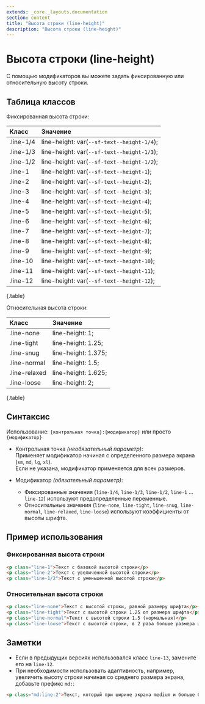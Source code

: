 ```yaml
---
extends: _core._layouts.documentation
section: content
title: "Высота строки (line-height)"
description: "Высота строки (line-height)"
---
```


# Высота строки (line-height)

С помощью модификаторов вы можете задать фиксированную или относительную высоту строки.

## Таблица классов

Фиксированная высота строки:

| Класс     | Значение               |
|:----------|:-------------------------------------------|
| .line-1/4 | line-height: var(`--sf-text--height-1/4`); |
| .line-1/3 | line-height: var(`--sf-text--height-1/3`); |
| .line-1/2 | line-height: var(`--sf-text--height-1/2`); |
| .line-1   | line-height: var(`--sf-text--height-1`);   |
| .line-2   | line-height: var(`--sf-text--height-2`);   |
| .line-3   | line-height: var(`--sf-text--height-3`);   |
| .line-4   | line-height: var(`--sf-text--height-4`);   |
| .line-5   | line-height: var(`--sf-text--height-5`);   |
| .line-6   | line-height: var(`--sf-text--height-6`);   |
| .line-7   | line-height: var(`--sf-text--height-7`);   |
| .line-8   | line-height: var(`--sf-text--height-8`);   |
| .line-9   | line-height: var(`--sf-text--height-9`);   |
| .line-10  | line-height: var(`--sf-text--height-10`);  |
| .line-11  | line-height: var(`--sf-text--height-11`);  |
| .line-12  | line-height: var(`--sf-text--height-12`);  |
{.table}

Относительная высота строки:

| Класс         | Значение            |
|:--------------|:--------------------|
| .line-none    | line-height: 1;     |
| .line-tight   | line-height: 1.25;  |
| .line-snug    | line-height: 1.375; |
| .line-normal  | line-height: 1.5;   |
| .line-relaxed | line-height: 1.625; |
| .line-loose   | line-height: 2;     |
{.table}


## Синтаксис

Использование: `{контрольная точка}:{модификатор}` или просто `{модификатор}`

- Контрольная точка *(необязательный параметр)*:  
  Применяет модификатор начиная с определенного размера экрана (`sm`, `md`, `lg`, `xl`).  
  Если не указана, модификатор применяется для всех размеров.

- Модификатор *(обязательный параметр)*:

    - Фиксированные значения (`line-1/4`, `line-1/3`, `line-1/2`, `line-1` … `line-12`) используют предопределенные
      переменные.
    - Относительные значения (`line-none`, `line-tight`, `line-snug`, `line-normal`, `line-relaxed`, `line-loose`)
      используют коэффициенты от высоты шрифта.

## Пример использования

### Фиксированная высота строки

```html
<p class="line-1">Текст с базовой высотой строки</p>
<p class="line-2">Текст с увеличенной высотой строки</p>
<p class="line-1/2">Текст с уменьшенной высотой строки</p>
```

### Относительная высота строки

```html
<p class="line-none">Текст с высотой строки, равной размеру шрифта</p>
<p class="line-tight">Текст с высотой строки 1.25 от размера шрифта</p>
<p class="line-normal">Текст с высотой строки 1.5 (нормальная)</p>
<p class="line-loose">Текст с высотой строки, в 2 раза больше размера шрифта</p>
```

## Заметки

- Если в предыдущих версиях использовался класс `line-13`, замените его на `line-12`.
- При необходимости использовать адаптивность, например, увеличить высоту строки начиная со среднего размера экрана,
  добавьте префикс `md:`:

```html
<p class="md:line-2">Текст, который при ширине экрана medium и больше будет с высотой строки, соответствующей переменной line-2.</p>
```
